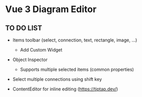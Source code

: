 # Vue 3 Diagram Editor
## TO DO LIST

- Items toolbar (select, connection, text, rectangle, image, ...)
    - Add Custom Widget
    
- Object Inspector 
    - Supports multiple selected items (common properties)

- Select multiple connections using shift key

- ContentEditor for inline editing (https://tiptap.dev/)